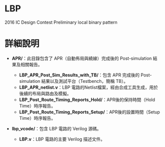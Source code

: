 # LBP
2016 IC Design Contest Preliminary local binary pattern


# 詳細說明

- **APR/**：此目錄包含了 APR（自動佈局與繞線）完成後的 Post-simulation 結果及相關報告。
  - **LBP_APR_Post_Sim_Results_with_TB/**：包含 APR 完成後的 Post-simulation 結果以及測試平台（Testbench，簡稱 TB）。
  - **LBP_APR_netlist.v**：LBP 電路的Netlist檔案，經由合成工具生成，用於後續的布局與路由及模擬。
  - **LBP_Post_Route_Timing_Reports_Hold/**：APR後的保持時間（Hold Time）時序報告。
  - **LBP_Post_Route_Timing_Reports_Setup/**：APR後的設置時間（Setup Time）時序報告。

- **lbp_vcode/**：包含 LBP 電路的 Verilog 源碼。
  - **LBP.v**：LBP 電路的主要 Verilog 描述文件。
